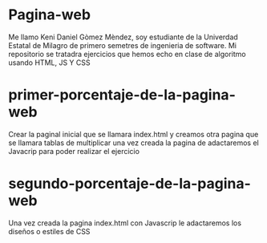# Pagina-web
Me llamo Keni Daniel Gòmez Mèndez, soy estudiante de la Univerdad Estatal de Milagro de primero semetres de ingenieria de software. Mi repositorio se tratadra ejercicios que hemos echo en clase de algoritmo usando HTML, JS Y CSS 
# primer-porcentaje-de-la-pagina-web
Crear la paginal inicial que se llamara index.html y creamos otra pagina que se llamara tablas de multiplicar una vez creada la pagina de adactaremos el Javacrip para poder realizar el ejercicio 
# segundo-porcentaje-de-la-pagina-web
Una vez creada la pagina index.html con Javascrip le adactaremos los diseños o estiles de CSS
